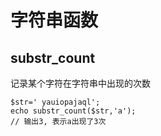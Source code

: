 # 字符串函数
## substr_count
记录某个字符在字符串中出现的次数
```
$str=' yauiopajaql';
echo substr_count($str,'a');
// 输出3, 表示a出现了3次
```